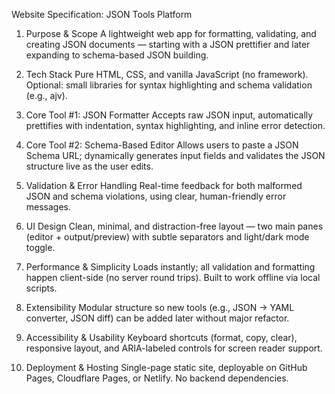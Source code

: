 Website Specification: JSON Tools Platform

1. Purpose & Scope
   A lightweight web app for formatting, validating, and creating JSON documents — starting with a JSON prettifier and later expanding to schema-based JSON building.

2. Tech Stack
   Pure HTML, CSS, and vanilla JavaScript (no framework). Optional: small libraries for syntax highlighting and schema validation (e.g., ajv).

3. Core Tool #1: JSON Formatter
   Accepts raw JSON input, automatically prettifies with indentation, syntax highlighting, and inline error detection.

4. Core Tool #2: Schema-Based Editor
   Allows users to paste a JSON Schema URL; dynamically generates input fields and validates the JSON structure live as the user edits.

5. Validation & Error Handling
   Real-time feedback for both malformed JSON and schema violations, using clear, human-friendly error messages.

6. UI Design
   Clean, minimal, and distraction-free layout — two main panes (editor + output/preview) with subtle separators and light/dark mode toggle.

7. Performance & Simplicity
   Loads instantly; all validation and formatting happen client-side (no server round trips). Built to work offline via local scripts.

8. Extensibility
   Modular structure so new tools (e.g., JSON → YAML converter, JSON diff) can be added later without major refactor.

9. Accessibility & Usability
   Keyboard shortcuts (format, copy, clear), responsive layout, and ARIA-labeled controls for screen reader support.

10. Deployment & Hosting
    Single-page static site, deployable on GitHub Pages, Cloudflare Pages, or Netlify. No backend dependencies.
